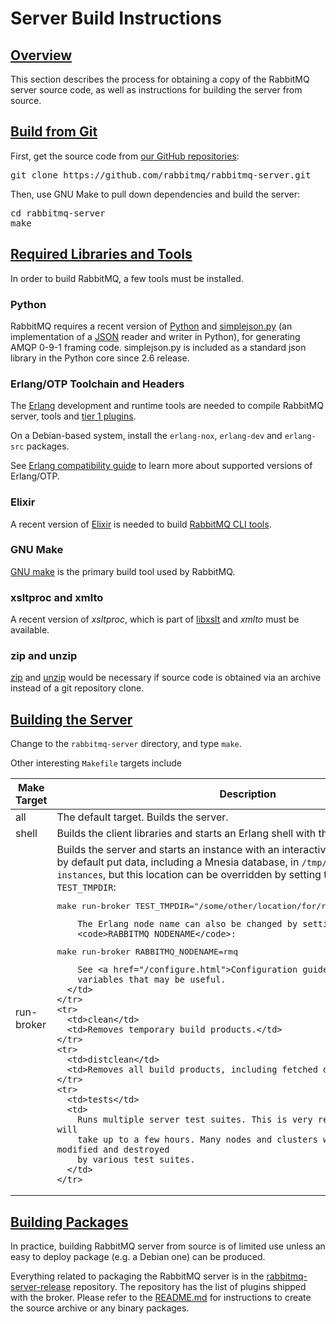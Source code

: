 <!--
Copyright (c) 2007-2020 VMware, Inc. or its affiliates.

All rights reserved. This program and the accompanying materials
are made available under the terms of the under the Apache License,
Version 2.0 (the "License”); you may not use this file except in compliance
with the License. You may obtain a copy of the License at

https://www.apache.org/licenses/LICENSE-2.0

Unless required by applicable law or agreed to in writing, software
distributed under the License is distributed on an "AS IS" BASIS,
WITHOUT WARRANTIES OR CONDITIONS OF ANY KIND, either express or implied.
See the License for the specific language governing permissions and
limitations under the License.
-->

# Server Build Instructions

## <a id="overview" class="anchor" href="#overview">Overview</a>

This section describes the process for obtaining a copy of the
RabbitMQ server source code, as well as instructions for building the
server from source.


## <a id="git" class="anchor" href="#git">Build from Git</a>

First, get the source code from [our GitHub repositories](github.html):

<pre class="lang-bash">
git clone https://github.com/rabbitmq/rabbitmq-server.git
</pre>

Then, use GNU Make to pull down dependencies and build the server:

<pre class="lang-bash">
cd rabbitmq-server
make
</pre>


## <a id="prerequisites" class="anchor" href="#prerequisites">Required Libraries and Tools</a>

In order to build RabbitMQ, a few tools must be installed.

### Python

RabbitMQ requires a recent version of [Python](http://www.python.org/download/) and [simplejson.py](http://pypi.python.org/pypi/simplejson)
(an implementation of a [JSON](http://json.org) reader
and writer in Python), for generating AMQP 0-9-1 framing code.
simplejson.py is included as a standard json library in the Python
core since 2.6 release.

### Erlang/OTP Toolchain and Headers

The [Erlang](http://www.erlang.org/download.html) development and runtime tools
are needed to compile RabbitMQ server, tools and [tier 1 plugins](/plugins.html).

On a Debian-based system, install the `erlang-nox`, `erlang-dev` and
`erlang-src` packages.

See [Erlang compatibility guide](/which-erlang.html) to learn more about supported versions of Erlang/OTP.

### Elixir

A recent version of [Elixir](https://elixir-lang.org/) is needed
to build [RabbitMQ CLI tools](/cli.html).

### GNU Make

[GNU make](http://www.gnu.org/software/make/) is the primary build tool
used by RabbitMQ.

### xsltproc and xmlto

A recent version of <i>xsltproc</i>, which is part of [libxslt](http://xmlsoft.org/XSLT/) and
<i>xmlto</i> must be available.

### zip and unzip

[zip](http://www.info-zip.org/Zip.html) and [unzip](http://www.info-zip.org/UnZip.html)
would be necessary if source code is obtained via an archive instead of a git repository clone.


## <a id="building-server" class="anchor" href="#building-server">Building the Server</a>

Change to the `rabbitmq-server` directory, and
type `make`.

Other interesting `Makefile` targets include

<table>
  <thead>
    <tr>
      <th>Make Target</th>
      <th>Description</th>
    </tr>
  </thead>

  <tbody>
    <tr>
      <td>all</td>
      <td>
        The default target. Builds the server.
      </td>
    </tr>
    <tr>
      <td>shell</td>
      <td>
        Builds the client libraries and starts an Erlang shell with the
        libraries loaded.
      </td>
    </tr>
    <tr>
      <td>run-broker</td>
      <td>
        Builds the server and starts an instance with an
        interactive Erlang shell. This will by default put
        data, including a Mnesia database, in <code>/tmp/rabbitmq-test-instances</code>,
        but this location can be overridden by setting the
        Makefile variable <code>TEST_TMPDIR</code>:

<pre class="lang-bash">
make run-broker TEST_TMPDIR="/some/other/location/for/rabbitmq-test-instances"
</pre>

        The Erlang node name can also be changed by setting
        <code>RABBITMQ_NODENAME</code>:

<pre class="lang-bash">
make run-broker RABBITMQ_NODENAME=rmq
</pre>

        See <a href="/configure.html">Configuration guide</a> for other
        variables that may be useful.
      </td>
    </tr>
    <tr>
      <td>clean</td>
      <td>Removes temporary build products.</td>
    </tr>
    <tr>
      <td>distclean</td>
      <td>Removes all build products, including fetched dependencies.</td>
    </tr>
    <tr>
      <td>tests</td>
      <td>
        Runs multiple server test suites. This is very resource-intensive and will
        take up to a few hours. Many nodes and clusters will be started, modified and destroyed
        by various test suites.
      </td>
    </tr>
  </tbody>
</table>


## <a id="building-packages" class="anchor" href="#building-packages">Building Packages</a>

In practice, building RabbitMQ server from source is of limited use
unless an easy to deploy package (e.g. a Debian one) can be produced.

Everything related to packaging
the RabbitMQ server is in the [rabbitmq-server-release](https://github.com/rabbitmq/rabbitmq-server-release)
repository. The repository has the list of plugins
shipped with the broker. Please refer to the
[README.md](https://github.com/rabbitmq/rabbitmq-server-release/blob/master/README.md)
for instructions to create the source archive or any binary packages.
